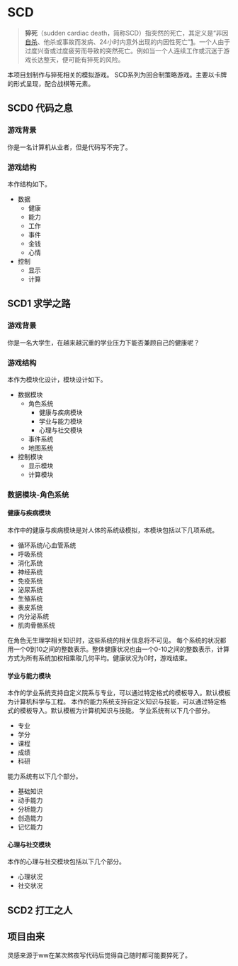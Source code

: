 # SCD

>**猝死**（sudden cardiac death，简称SCD）指突然的死亡，其定义是“非因[自杀](https://zh.wikipedia.org/wiki/自殺)、他杀或事故而发病、24小时内意外出现的内因性死亡”[1](https://zh.wikipedia.org/wiki/猝死#cite_note-圖解循環系統-1)。一个人由于过度兴奋或过度疲劳而导致的突然死亡。例如当一个人连续工作或沉迷于游戏长达整天，便可能有猝死的风险。

本项目划制作与猝死相关的模拟游戏。
SCD系列为回合制策略游戏。主要以卡牌的形式呈现，配合战棋等元素。

## SCD0 代码之息

### 游戏背景

你是一名计算机从业者，但是代码写不完了。

### 游戏结构

本作结构如下。
+ 数据
  + 健康
  + 能力
  + 工作
  + 事件
  + 金钱
  + 心情
+ 控制
  + 显示
  + 计算


## SCD1 求学之路

### 游戏背景

你是一名大学生，在越来越沉重的学业压力下能否兼顾自己的健康呢？

### 游戏结构

本作为模块化设计，模块设计如下。 

+ 数据模块
  + 角色系统
    + 健康与疾病模块
    + 学业与能力模块
    + 心理与社交模块
  + 事件系统
  + 地图系统
+ 控制模块
    + 显示模块
    + 计算模块

### 数据模块-角色系统

#### 健康与疾病模块

本作中的健康与疾病模块是对人体的系统级模拟，本模块包括以下几项系统。
+ 循环系统/心血管系统
+ 呼吸系统
+ 消化系统
+ 神经系统
+ 免疫系统
+ 泌尿系统
+ 生殖系统
+ 表皮系统
+ 内分泌系统
+ 肌肉骨骼系统

在角色无生理学相关知识时，这些系统的相关信息将不可见。
每个系统的状况都用一个0到10之间的整数表示。整体健康状况也由一个0-10之间的整数表示，计算方式为所有系统加权相乘取几何平均。健康状况为0时，游戏结束。


#### 学业与能力模块

本作的学业系统支持自定义院系与专业，可以通过特定格式的模板导入。默认模板为计算机科学与工程。
本作的能力系统支持自定义知识与技能，可以通过特定格式的模板导入。默认模板为计算机知识与技能。
学业系统有以下几个部分。
+ 专业
+ 学分
+ 课程
+ 成绩
+ 科研

能力系统有以下几个部分。
+ 基础知识
+ 动手能力
+ 分析能力
+ 创造能力
+ 记忆能力

#### 心理与社交模块

本作的心理与社交模块包括以下几个部分。
+ 心理状况
+ 社交状况

## SCD2 打工之人



## 项目由来

灵感来源于ww在某次熬夜写代码后觉得自己随时都可能要猝死了。
